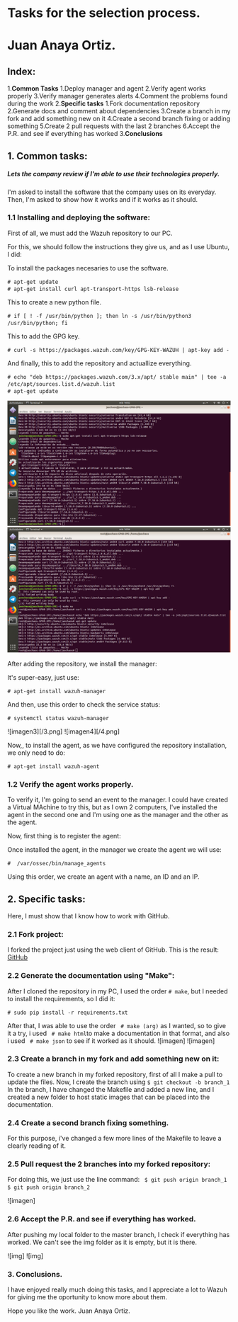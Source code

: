 # Tasks for the selection process.
# Juan Anaya Ortiz.

## Index:
  1.**Common Tasks**
    1.Deploy manager and agent
    2.Verify agent works properly
    3.Verify manager generates alerts
    4.Comment the problems found during the work
  2.**Specific tasks**
    1.Fork documentation repository
    2.Generate docs and comment about dependencies
    3.Create a branch in my fork and add something new on it
    4.Create a second branch fixing or adding something
    5.Create 2 pull requests with the last 2 branches
    6.Accept the P.R. and see if everything has worked
  3.**Conclusions**

## 1. Common tasks:

##### Lets the company review if I'm able to use their technologies properly.
I'm asked to install the software that the company uses on its everyday.
Then, I'm asked to show how it works and if it works as it should.

### 1.1 Installing and deploying the software:

First of all, we must add the Wazuh repository to our PC.

For this, we should follow the instructions they give us, and as I use Ubuntu, I did:

To install the packages necesaries to use the software.
```
# apt-get update
# apt-get install curl apt-transport-https lsb-release
```

This to create a new python file.
```
# if [ ! -f /usr/bin/python ]; then ln -s /usr/bin/python3 /usr/bin/python; fi
```

This to add the GPG key.
```
# curl -s https://packages.wazuh.com/key/GPG-KEY-WAZUH | apt-key add -
```

And finally, this to add the repository and actuallize everything.
```
# echo "deb https://packages.wazuh.com/3.x/apt/ stable main" | tee -a /etc/apt/sources.list.d/wazuh.list
# apt-get update
```
![imagen1](https://github.com/JaoChaos/wazuh_tasks/blob/master/img/1.png)
![imagen2](https://github.com/JaoChaos/wazuh_tasks/blob/master/img/2.png)

After adding the repository, we install the manager:

It's super-easy, just use:
```
# apt-get install wazuh-manager
```

And then, use this order to check the service status:
```
# systemctl status wazuh-manager
```

![imagen3][/3.png]
![imagen4][/4.png]

Now,, to install the agent, as we have configured the repository installation, we only need to do:
```
# apt-get install wazuh-agent
```

### 1.2 Verify the agent works properly.

To verify it, I'm going to send an event to the manager.
I could have created a Virtual MAchine to try this, but as I own 2 computers, I've installed the agent in the second one and I'm using one as the manager and the other as the agent.

Now, first thing is to register the agent:

Once installed the agent, in the manager we create the agent we will use:

```
#  /var/ossec/bin/manage_agents
```

Using this order, we create an agent with a name, an ID and an IP.



## 2. Specific tasks:

Here, I must show that I know how to work with GitHub.

### 2.1 Fork project:

I forked the project just using the web client of GitHub.
This is the result:
[GitHub](https://github.com/JaoChaos/wazuh-documentation)

### 2.2 Generate the documentation using "Make":

After I cloned the repository in my PC, I used the order ``` # make ```, but I needed to install the requirements, so I did it:

```
# sudo pip install -r requirements.txt
```

After that, I was able to use the order ``` # make (arg)``` as I wanted, so to give it a try, i used ``` # make html```to make a documentation in that format, and also i used ``` # make json``` to see if it worked as it should.
![imagen]
![imagen]

### 2.3 Create a branch in my fork and add something new on it:

To create a new branch in my forked repository, first of all I make a pull to update the files.
Now, I create the branch using ``` $ git checkout -b branch_1 ```
In the branch, I have changed the Makefile and added a new line, and I created a new folder to host static images that can be placed into the documentation.

### 2.4  Create a second branch fixing something.
For this purpose, i've changed a few more lines of the Makefile to leave a clearly reading of it.


### 2.5 Pull request the 2 branches into my forked repository:

For doing this, we just use the line command:
``` $ git push origin branch_1```
``` $ git push origin branch_2```

![imagen]

### 2.6 Accept the P.R. and see if everything has worked.

After pushing my local folder to the master branch, I check if everything has worked.
We can't see the img folder as it is empty, but it is there.

![img]
![img]

### 3. Conclusions.

I have enjoyed really much doing this tasks, and I appreciate a lot to Wazuh for giving me the oportunity to know more about them.

Hope you like the work.
Juan Anaya Ortiz.
